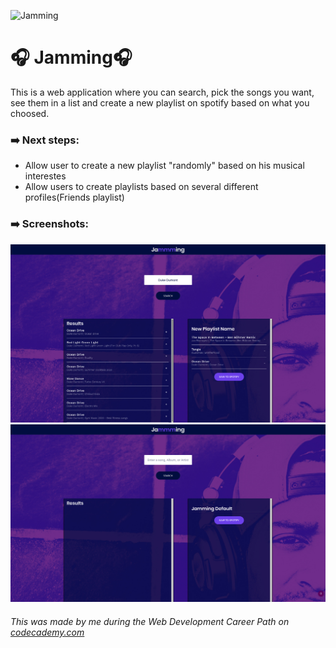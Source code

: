 ![Jamming](https://s3.amazonaws.com/codecademy-content/programs/react/jammming/favicon.ico)


# :headphones: Jamming:headphones:
<p>This is a web application where you can search, pick the songs you want, see them in a list and create a new playlist on spotify based on what you choosed.</p>

### :arrow_right: Next steps:
  * Allow user to create a new playlist "randomly" based on his musical interestes
  * Allow users to create playlists based on several different profiles(Friends playlist)

### :arrow_right: Screenshots:
![Search screen](https://raw.githubusercontent.com/Luiz6ustav0/Jamming/master/Screenshot%20Seach.jpg)
![Screen](https://raw.githubusercontent.com/Luiz6ustav0/Jamming/master/Screenshot%20Basic.jpg)


###### This was made by me during the Web Development Career Path on [codecademy.com](codecademy.com)
